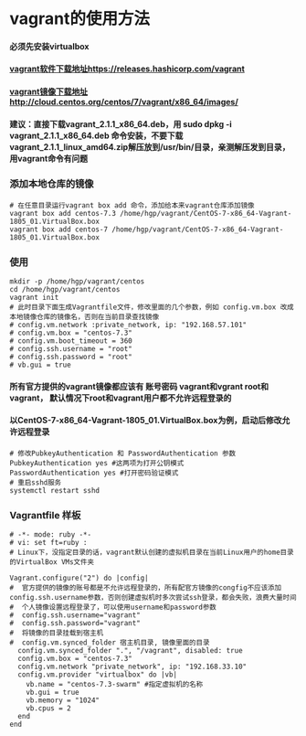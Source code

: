 # vagrant的使用方法

#### 必须先安装virtualbox
#### [vagrant软件下载地址https://releases.hashicorp.com/vagrant](https://releases.hashicorp.com/vagrant)
#### [vagrant镜像下载地址http://cloud.centos.org/centos/7/vagrant/x86_64/images/](http://cloud.centos.org/centos/7/vagrant/x86_64/images/)
#### 建议：直接下载vagrant_2.1.1_x86_64.deb，用 sudo dpkg -i vagrant_2.1.1_x86_64.deb 命令安装，不要下载vagrant_2.1.1_linux_amd64.zip解压放到/usr/bin/目录，亲测解压发到目录，用vagrant命令有问题

### 添加本地仓库的镜像
```
# 在任意目录运行vagrant box add 命令，添加给本来vagrant仓库添加镜像
vagrant box add centos-7.3 /home/hgp/vagrant/CentOS-7-x86_64-Vagrant-1805_01.VirtualBox.box
vagrant box add centos-7 /home/hgp/vagrant/CentOS-7-x86_64-Vagrant-1805_01.VirtualBox.box
```

### 使用
```
mkdir -p /home/hgp/vagrant/centos
cd /home/hgp/vagrant/centos
vagrant init
# 此时目录下面生成Vagrantfile文件，修改里面的几个参数，例如 config.vm.box 改成本地镜像仓库的镜像名，否则在当前目录查找镜像
# config.vm.network :private_network, ip: "192.168.57.101"
# config.vm.box = "centos-7.3"
# config.vm.boot_timeout = 360
# config.ssh.username = "root"
# config.ssh.password = "root"
# vb.gui = true
```

#### 所有官方提供的vagrant镜像都应该有 账号密码 vagrant和vgrant root和vagrant， 默认情况下root和vagrant用户都不允许远程登录的
#### 以CentOS-7-x86_64-Vagrant-1805_01.VirtualBox.box为例，启动后修改允许远程登录
```
# 修改PubkeyAuthentication 和 PasswordAuthentication 参数
PubkeyAuthentication yes #这两项为打开公钥模式
PasswordAuthentication yes #打开密码验证模式
# 重启sshd服务
systemctl restart sshd
```

### Vagrantfile 样板
```
# -*- mode: ruby -*-
# vi: set ft=ruby :
# Linux下，没指定目录的话，vagrant默认创建的虚拟机目录在当前Linux用户的home目录的VirtualBox VMs文件夹

Vagrant.configure("2") do |config|
#  官方提供的镜像的账号都是不允许远程登录的，所有配官方镜像的congfig不应该添加config.ssh.username参数，否则创建虚拟机时多次尝试ssh登录，都会失败，浪费大量时间
#  个人镜像设置远程登录了，可以使用username和password参数
#  config.ssh.username="vagrant"
#  config.ssh.password="vagrant"
#  将镜像的目录挂载到宿主机
#  config.vm.synced_folder 宿主机目录, 镜像里面的目录
  config.vm.synced_folder ".", "/vagrant", disabled: true
  config.vm.box = "centos-7.3"
  config.vm.network "private_network", ip: "192.168.33.10"
  config.vm.provider "virtualbox" do |vb|
    vb.name = "centos-7.3-swarm" #指定虚拟机的名称
    vb.gui = true
    vb.memory = "1024"
    vb.cpus = 2
  end
end
```

